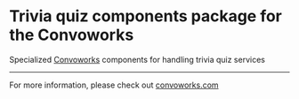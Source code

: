 # Trivia quiz components package for the Convoworks

Specialized [Convoworks](https://github.com/zef-dev/convoworks-core) components for handling trivia quiz services

---

For more information, please check out [convoworks.com](https://convoworks.com)